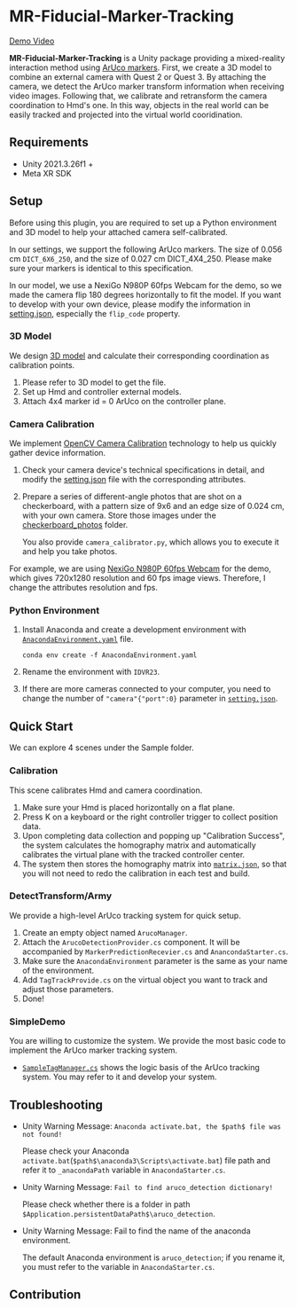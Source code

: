 # MR-Fiducial-Marker-Tracking

[Demo Video]()

**MR-Fiducial-Marker-Tracking** is a Unity package providing a mixed-reality interaction method using [ArUco markers](https://docs.opencv.org/5.x/d5/dae/tutorial_aruco_detection.html). First, we create a 3D model to combine an external camera with Quest 2 or Quest 3. By attaching the camera, we detect the ArUco marker transform information when receiving video images. Following that, we calibrate and retransform the camera coordination to Hmd's one. In this way, objects in the real world can be easily tracked and projected into the virtual world cooridination.


## Requirements
+ Unity 2021.3.26f1 +
+ Meta XR SDK
## Setup

Before using this plugin, you are required to set up a Python environment and 3D model to help your attached camera self-calibrated.

In our settings, we support the following ArUco markers.
The size of 0.056 cm `DICT_6X6_250`, and the size of 0.027 cm DICT_4X4_250. Please make sure your markers is identical to this specification.

In our model, we use a NexiGo N980P 60fps Webcam for the demo, so we made the camera flip 180 degrees horizontally to fit the model. If you want to develop with your own device, please modify the information in [setting.json](https://github.com/wujoe0415/MR-Fiducial-Marker-Tracking/blob/main/Assets/Resources/aruco_detection/setting.json), especially the `flip_code` property.

### 3D Model

We design [3D model](https://github.com/wujoe0415/MR-Fiducial-Marker-Tracking/tree/main/3D%20Models) and calculate their corresponding coordination as calibration points. 

1. Please refer to 3D model to get the file.
2. Set up Hmd and controller external models.
3. Attach 4x4 marker id = 0 ArUco on the controller plane.

### Camera Calibration

We implement [OpenCV Camera Calibration](https://docs.opencv.org/4.x/dc/dbb/tutorial_py_calibration.html) technology to help us quickly gather device information.

1. Check your camera device's technical specifications in detail, and modify the [setting.json](https://github.com/wujoe0415/MR-Fiducial-Marker-Tracking/blob/main/Assets/Resources/aruco_detection/setting.json) file with the corresponding attributes.

2. Prepare a series of different-angle photos that are shot on a checkerboard, with a pattern size of 9x6 and an edge size of 0.024 cm, with your own camera. Store those images under the [checkerboard_photos](https://github.com/wujoe0415/MR-Fiducial-Marker-Tracking/tree/main/Assets/Resources/aruco_detection/checkerboard_photos) folder.

   You also provide `camera_calibrator.py`, which allows you to execute it and help you take photos.

For example, we are using [NexiGo N980P 60fps Webcam](https://www.hellodirect.com/nexigo-n980p-60fps-webcam) for the demo, which gives 720x1280 resolution and 60 fps image views. Therefore, I change the attributes resolution and fps.

### Python Environment

1. Install Anaconda and create a development environment with [`AnacondaEnvironment.yaml`](https://github.com/wujoe0415/MR-Fiducial-Marker-Tracking/tree/main/MarkerDetectionServer) file.

   `conda env create -f AnacondaEnvironment.yaml`

2. Rename the environment with `IDVR23`.

3. If there are more cameras connected to your computer, you need to change the number of `"camera"{"port":0}` parameter in [`setting.json`](https://github.com/wujoe0415/MR-Fiducial-Marker-Tracking/blob/main/Assets/Resources/aruco_detection/setting.json).

## Quick Start

We can explore 4 scenes under the Sample folder.

### Calibration

This scene calibrates Hmd and camera coordination. 

1. Make sure your Hmd is placed horizontally on a flat plane.
2. Press K on a keyboard or the right controller trigger to collect position data. 
3. Upon completing data collection and popping up "Calibration Success", the system calculates the homography matrix and automatically calibrates the virtual plane with the tracked controller center.
4. The system then stores the homography matrix into [`matrix.json`](https://github.com/wujoe0415/MR-Fiducial-Marker-Tracking/blob/main/Assets/Marker-Detection/matrix.json), so that you will not need to redo the calibration in each test and build.

### DetectTransform/Army

We provide a high-level ArUco tracking system for quick setup.

1. Create an empty object named `ArucoManager`.
2. Attach the `ArucoDetectionProvider.cs` component. It will be accompanied by `MarkerPredictionRecevier.cs` and `AnancondaStarter.cs`.
3. Make sure the `AnacondaEnvironment` parameter is the same as your name of the environment.
4. Add `TagTrackProvide.cs` on the virtual object you want to track and adjust those parameters.
5. Done!

### SimpleDemo

You are willing to customize the system. We provide the most basic code to implement the ArUco marker tracking system.

+ [`SampleTagManager.cs`](https://github.com/wujoe0415/MR-Fiducial-Marker-Tracking/blob/main/Assets/Marker-Detection/Sample/SimpleDemo/Scripts/SampleTagManager.cs) shows the logic basis of the ArUco tracking system. You may refer to it and develop your system. 

## Troubleshooting

+ Unity Warning Message: `Anaconda activate.bat, the $path$ file was not found!`

  Please check your Anaconda `activate.bat`(`$path$\anaconda3\Scripts\activate.bat`) file path and refer it to  `_anacondaPath` variable in `AnacondaStarter.cs`.

+ Unity Warning Message: `Fail to find aruco_detection dictionary!`

  Please check whether there is a folder in path  `$Application.persistentDataPath$\aruco_detection`.

+ Unity Warning Message: Fail to find the name of the anaconda environment.
  
  The default Anaconda environment is `aruco_detection`; if you rename it, you must refer to the variable in `AnacondaStarter.cs`.
  

## Contribution


